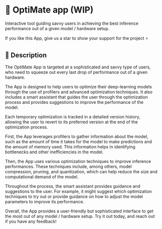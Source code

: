 # 🧉 OptiMate app (WIP)
Interactive tool guiding savvy users in achieving the best inference performance out of a given model / hardware setup.

If you like this App, give us a star to show your support for the project ⭐

## 📖 Description
The OptiMate App is targeted at a sophisticated and savvy type of users, who need to squeeze out every last drop of performance out of a given hardware. 

The App is designed to help users to optimize their deep-learning models through the use of profilers and advanced optimization techniques. It also includes a smart assistant that guides the user through the optimization process and provides suggestions to improve the performance of the model. 

Each temporary optimization is tracked in a detailed version history, allowing the user to revert to its preferred version at the end of the optimization process.

First, the App leverages profilers to gather information about the model, such as the amount of time it takes for the model to make predictions and the amount of memory used. This information helps in identifying bottlenecks and other inefficiencies in the model.

Then, the App uses various optimization techniques to improve inference performances. These  techniques include, among others, model compression, pruning, and quantization, which can help reduce the size and computational demand of the model.

Throughout the process, the smart assistant provides guidance and suggestions to the user. For example, it might suggest which optimization techniques to try out or provide guidance on how to adjust the model parameters to improve its performance.

Overall, the App provides a user-friendly but sophisticated interface to get the most out of any model / hardware setup. Try it out today, and reach out if you have any feedback!